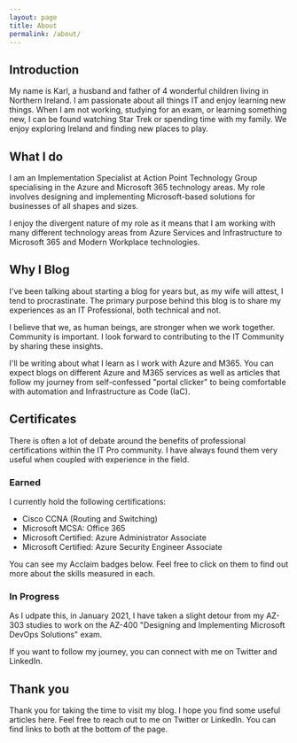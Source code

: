 ```yaml
---
layout: page
title: About
permalink: /about/
---
```


## Introduction

My name is Karl, a husband and father of 4 wonderful children living in Northern Ireland. I am passionate about all things IT and enjoy learning new things. When I am not working, studying for an exam, or learning something new, I can be found watching Star Trek or spending time with my family. We enjoy exploring Ireland and finding new places to play.

## What I do

I am an Implementation Specialist at Action Point Technology Group specialising in the Azure and Microsoft 365 technology areas. My role involves designing and implementing Microsoft-based solutions for businesses of all shapes and sizes.

I enjoy the divergent nature of my role as it means that I am working with many different technology areas from Azure Services and Infrastructure to Microsoft 365 and Modern Workplace technologies.

## Why I Blog

I've been talking about starting a blog for years but, as my wife will attest, I tend to procrastinate. The primary purpose behind this blog is to share my experiences as an IT Professional, both technical and not.

I believe that we, as human beings, are stronger when we work together. Community is important. I look forward to contributing to the IT Community by sharing these insights.

I'll be writing about what I learn as I work with Azure and M365. You can expect blogs on different Azure and M365 services as well as articles that follow my journey from self-confessed "portal clicker" to being comfortable with automation and Infrastructure as Code (IaC).

## Certificates

There is often a lot of debate around the benefits of professional certifications within the IT Pro community. I have always found them very useful when coupled with experience in the field.

### Earned

I currently hold the following certifications:

* Cisco CCNA (Routing and Switching)
* Microsoft MCSA: Office 365
* Microsoft Certified: Azure Administrator Associate
* Microsoft Certified: Azure Security Engineer Associate

You can see my Acclaim badges below. Feel free to click on them to find out more about the skills measured in each.

<div data-iframe-width="150" data-iframe-height="270" data-share-badge-id="ac77f710-8821-46d1-9aa5-b3fdf0f1894a" data-share-badge-host="https://www.youracclaim.com"></div><script type="text/javascript" async src="//cdn.youracclaim.com/assets/utilities/embed.js"></script>
<div data-iframe-width="150" data-iframe-height="270" data-share-badge-id="5daa639d-c1a1-430b-aa92-94eef5888296" data-share-badge-host="https://www.youracclaim.com"></div><script type="text/javascript" async src="//cdn.youracclaim.com/assets/utilities/embed.js"></script>
<div data-iframe-width="150" data-iframe-height="270" data-share-badge-id="d61f1563-4d6e-4056-8e64-4871e305f856" data-share-badge-host="https://www.youracclaim.com"></div><script type="text/javascript" async src="//cdn.youracclaim.com/assets/utilities/embed.js"></script>
<div data-iframe-width="150" data-iframe-height="270" data-share-badge-id="c070854b-3976-483c-957a-f463d666b98c" data-share-badge-host="https://www.youracclaim.com"></div><script type="text/javascript" async src="//cdn.youracclaim.com/assets/utilities/embed.js"></script>

### In Progress

As I udpate this, in January 2021, I have taken a slight detour from my AZ-303 studies to work on the AZ-400 "Designing and Implementing Microsoft DevOps Solutions" exam.

If you want to follow my journey, you can connect with me on Twitter and LinkedIn.

## Thank you

Thank you for taking the time to visit my blog. I hope you find some useful articles here. Feel free to reach out to me on Twitter or LinkedIn. You can find links to both at the bottom of the page.
